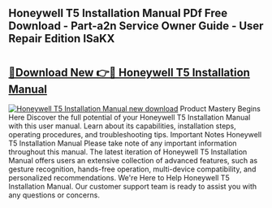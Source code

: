 ## Honeywell T5 Installation Manual PDf Free Download - Part-a2n Service Owner Guide - User Repair Edition ISaKX

# <h2><a href="http://bc15809.oget.top/?id=Honeywell+T5+Installation+Manual">🔗Download New 👉🔴 Honeywell T5 Installation Manual</a></h2>

[![Honeywell T5 Installation Manual new download](https://i.imgur.com/5g1atiW.png)](http://bc15809.oget.top/?id=Honeywell+T5+Installation+Manual)
Product Mastery Begins Here Discover the full potential of your Honeywell T5 Installation Manual with this user manual. Learn about its capabilities, installation steps, operating procedures, and troubleshooting tips. Important Notes Honeywell T5 Installation Manual Please take note of any important information throughout this manual. The latest iteration of Honeywell T5 Installation Manual offers users an extensive collection of advanced features, such as gesture recognition, hands-free operation, multi-device compatibility, and personalized recommendations. We're Here to Help Honeywell T5 Installation Manual. Our customer support team is ready to assist you with any questions or concerns.
